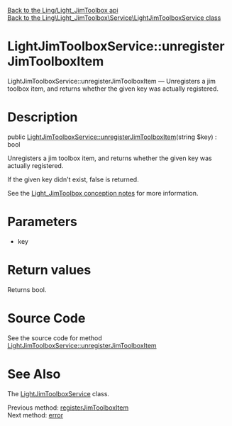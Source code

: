 [Back to the Ling/Light_JimToolbox api](https://github.com/lingtalfi/Light_JimToolbox/blob/master/doc/api/Ling/Light_JimToolbox.md)<br>
[Back to the Ling\Light_JimToolbox\Service\LightJimToolboxService class](https://github.com/lingtalfi/Light_JimToolbox/blob/master/doc/api/Ling/Light_JimToolbox/Service/LightJimToolboxService.md)


LightJimToolboxService::unregisterJimToolboxItem
================



LightJimToolboxService::unregisterJimToolboxItem — Unregisters a jim toolbox item, and returns whether the given key was actually registered.




Description
================


public [LightJimToolboxService::unregisterJimToolboxItem](https://github.com/lingtalfi/Light_JimToolbox/blob/master/doc/api/Ling/Light_JimToolbox/Service/LightJimToolboxService/unregisterJimToolboxItem.md)(string $key) : bool




Unregisters a jim toolbox item, and returns whether the given key was actually registered.

If the given key didn't exist, false is returned.


See the [Light_JimToolbox conception notes](https://github.com/lingtalfi/Light_JimToolbox/blob/master/doc/pages/conception-notes.md) for more information.




Parameters
================


- key

    


Return values
================

Returns bool.








Source Code
===========
See the source code for method [LightJimToolboxService::unregisterJimToolboxItem](https://github.com/lingtalfi/Light_JimToolbox/blob/master/Service/LightJimToolboxService.php#L190-L206)


See Also
================

The [LightJimToolboxService](https://github.com/lingtalfi/Light_JimToolbox/blob/master/doc/api/Ling/Light_JimToolbox/Service/LightJimToolboxService.md) class.

Previous method: [registerJimToolboxItem](https://github.com/lingtalfi/Light_JimToolbox/blob/master/doc/api/Ling/Light_JimToolbox/Service/LightJimToolboxService/registerJimToolboxItem.md)<br>Next method: [error](https://github.com/lingtalfi/Light_JimToolbox/blob/master/doc/api/Ling/Light_JimToolbox/Service/LightJimToolboxService/error.md)<br>

